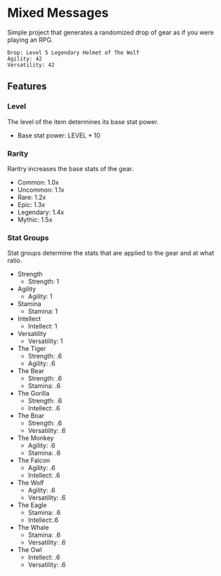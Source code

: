 # Mixed Messages
Simple project that generates a randomized drop of gear as if you were playing an RPG.
```
Drop: Level 5 Legendary Helmet of The Wolf
Agility: 42
Versatility: 42
```
## Features
### Level
The level of the item determines its base stat power.
- Base stat power: LEVEL * 10
### Rarity
Raritry increases the base stats of the gear.
- Common: 1.0x
- Uncommon: 1.1x
- Rare: 1.2x
- Epic: 1.3x
- Legendary: 1.4x
- Mythic: 1.5x
### Stat Groups
Stat groups determine the stats that are applied to the gear and at what ratio.
- Strength
  - Strength: 1
- Agility
  - Agility: 1
- Stamina
  - Stamina: 1
- Intellect
  - Intellect: 1
- Versatility
  - Versatility: 1
- The Tiger
  - Strength: .6
  - Agility: .6
- The Bear
  - Strength: .6
  - Stamina: .6
- The Gorilla
  - Strength: .6
  - Intellect: .6
- The Boar
  - Strength: .6
  - Versatility: .6
- The Monkey
  - Agility: .6
  - Stamina: .6
- The Falcon
  - Agility: .6
  - Intellect: .6
- The Wolf
  - Agility: .6
  - Versatility: .6
- The Eagle
  - Stamina: .6
  - Intellect:.6
- The Whale
  - Stamina: .6
  - Versatility: .6
- The Owl
  - Intellect: .6
  - Versatility: .6
